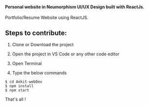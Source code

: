 #### Personal website in Neumorphism UI/UX Design built with ReactJs.

Portfolio/Resume Website using ReactJS.

## Steps to contribute:

1. Clone or Download the project

2. Open the project in VS Code or any other code editor

3. Open Terminal

4. Type the below commands

```shell
$ cd Ankit-webDev
$ npm install
$ npm start
```

That's all !
